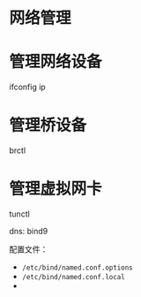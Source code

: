 # 网络管理

# 管理网络设备
ifconfig
ip

# 管理桥设备
brctl

# 管理虚拟网卡
tunctl

dns: bind9

配置文件：
* `/etc/bind/named.conf.options`
* `/etc/bind/named.conf.local`
* 